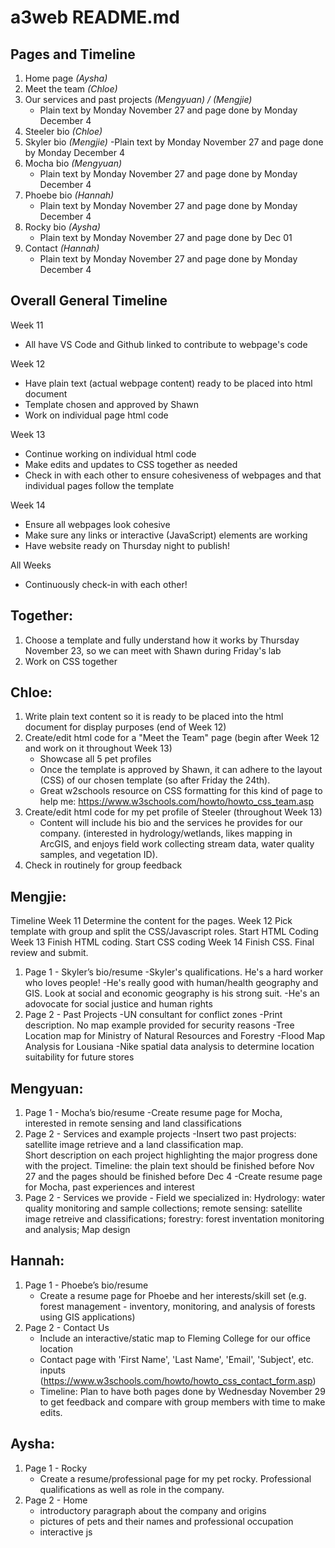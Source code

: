 # a3web README.md

## Pages and Timeline 
1. Home page *(Aysha)*
2. Meet the team *(Chloe)*
3. Our services and past projects *(Mengyuan) / (Mengjie)*
    - Plain text by Monday November 27 and page done by Monday December 4 
4. Steeler bio *(Chloe)*
5. Skyler bio *(Mengjie)*
    -Plain text by Monday November 27 and page done by Monday December 4
6. Mocha bio *(Mengyuan)*
    - Plain text by Monday November 27 and page done by Monday December 4
7. Phoebe bio *(Hannah)*
    - Plain text by Monday November 27 and page done by Monday December 4
8. Rocky bio *(Aysha)*
   - Plain text by Monday November 27 and page done by Dec 01
9. Contact *(Hannah)*
    - Plain text by Monday November 27 and page done by Monday December 4

## Overall General Timeline
Week 11 
* All have VS Code and Github linked to contribute to webpage's code 

Week 12
* Have plain text (actual webpage content) ready to be placed into html document 
* Template chosen and approved by Shawn 
* Work on individual page html code

Week 13
* Continue working on individual html code
* Make edits and updates to CSS together as needed 
* Check in with each other to ensure cohesiveness of webpages and that individual pages follow the template 

Week 14 
* Ensure all webpages look cohesive
* Make sure any links or interactive (JavaScript) elements are working
* Have website ready on Thursday night to publish! 

All Weeks
* Continuously check-in with each other! 

## Together:
1. Choose a template and fully understand how it works by Thursday November 23, so we can meet with Shawn during Friday's lab
1. Work on CSS together

## Chloe:
1. Write plain text content so it is ready to be placed into the html document for display purposes (end of Week 12)
2. Create/edit html code for a "Meet the Team" page (begin after Week 12 and work on it throughout Week 13)
    * Showcase all 5 pet profiles
    * Once the template is approved by Shawn, it can adhere to the layout (CSS) of our chosen template (so after Friday the 24th).
    * Great w2schools resource on CSS formatting for this kind of page to help me: https://www.w3schools.com/howto/howto_css_team.asp 
3. Create/edit html code for my pet profile of Steeler (throughout Week 13)
    * Content will include his bio and the services he provides for our company. (interested in hydrology/wetlands, likes mapping in ArcGIS, and enjoys field work collecting stream data, water quality samples, and vegetation ID). 
4. Check in routinely for group feedback

## Mengjie:
Timeline 
Week 11 Determine the content for the pages.
Week 12 Pick template with group and split the CSS/Javascript roles. Start HTML Coding 
Week 13 Finish HTML coding. Start CSS coding
Week 14 Finish CSS. Final review and submit.
1. Page 1 - Skyler’s bio/resume 
   -Skyler's qualifications. He's a hard worker who loves people!
   -He's really good with human/health geography and GIS. Look at social and economic geography is his strong suit.
   -He's an adovocate for social justice and human rights
1. Page 2 - Past Projects
   -UN consultant for conflict zones
       -Print description. No map example provided for security reasons 
   -Tree Location map for Ministry of Natural Resources and Forestry
   -Flood Map Analysis for Lousiana
   -Nike spatial data analysis to determine location suitability for future stores 

## Mengyuan:

1. Page 1 - Mocha’s bio/resume
   -Create resume page for Mocha, interested in remote sensing and land classifications
1. Page 2 - Services and example projects
   -Insert two past projects: satellite image retrieve and a land classification map.  
    Short description on each project highlighting the major progress done with the project.
   Timeline: the plain text should be finished before Nov 27 and the pages should be finished before Dec 4
            -Create resume page for Mocha, past experiences and interest 
1. Page 2 - Services we provide
            - Field we specialized in: Hydrology: water quality monitoring and sample collections; remote sensing: satellite image retreive and classifications; forestry: forest inventation monitoring and analysis; Map design

## Hannah:

1. Page 1 - Phoebe’s bio/resume
   - Create a resume page for Phoebe and her interests/skill set (e.g. forest management - inventory, monitoring, and analysis of forests using GIS applications)
1. Page 2 - Contact Us
   - Include an interactive/static map to Fleming College for our office location
   - Contact page with 'First Name', 'Last Name', 'Email', 'Subject', etc. inputs (https://www.w3schools.com/howto/howto_css_contact_form.asp)
   - Timeline: Plan to have both pages done by Wednesday November 29 to get feedback and compare with group members with time to make edits.

## Aysha:

1. Page 1 - Rocky
   - Create a resume/professional page for my pet rocky. Professional qualifications as well as role in the company.
1. Page 2 - Home
   - introductory paragraph about the company and origins
   - pictures of pets and their names and professional occupation
   - interactive js
